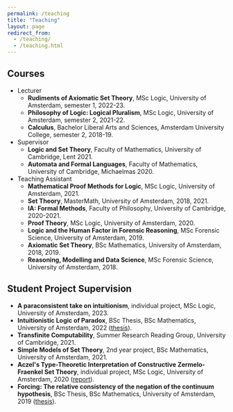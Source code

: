 ```yaml
---
permalink: /teaching
title: "Teaching"
layout: page
redirect_from: 
  - /teaching/
  - /teaching.html
---
```


## Courses
- Lecturer
  - **Rudiments of Axiomatic Set Theory**, MSc Logic, University of Amsterdam, semester 1, 2022-23.
  - **Philosophy of Logic: Logical Pluralism**, MSc Logic, University of Amsterdam, semester 2, 2021-22.
  - **Calculus**, Bachelor Liberal Arts and Sciences, Amsterdam University College, semester 2, 2018-19.
- Supervisor
  - **Logic and Set Theory**, Faculty of Mathematics, University of Cambridge, Lent 2021.
  - **Automata and Formal Languages**, Faculty of Mathematics, University of Cambridge, Michaelmas 2020.
- Teaching Assistant 
  - **Mathematical Proof Methods for Logic**, MSc Logic, University of Amsterdam, 2021.
  - **Set Theory**, MasterMath, University of Amsterdam, 2018, 2021.
  - **IA: Formal Methods**, Faculty of Philosophy, University of Cambridge, 2020-2021.
  - **Proof Theory**, MSc Logic, University of Amsterdam, 2020.
  - **Logic and the Human Factor in Forensic Reasoning**, MSc Forensic Science, University of Amsterdam, 2019.
  - **Axiomatic Set Theory**, BSc Mathematics, University of Amsterdam, 2018, 2019.
  - **Reasoning, Modelling and Data Science**, MSc Forensic Science, University of Amsterdam, 2018.

## Student Project Supervision
- **A paraconsistent take on intuitionism**, individual project, MSc Logic, University of Amsterdam, 2023.
- **Intuitionistic Logic of Paradox**, BSc Thesis, BSc Mathematics, University of Amsterdam, 2022 ([thesis](https://scripties.uba.uva.nl/search?id=729148)). 
- **Transfinite Computability**, Summer Research Reading Group, University of Cambridge, 2021.
- **Simple Models of Set Theory**, 2nd year project, BSc Mathematics, University of Amsterdam, 2021.
- **Aczel's Type-Theoretic Interpretation of Constructive Zermelo-Fraenkel Set Theory**, individual project, MSc Logic, University of Amsterdam, 2020 ([report](https://eprints.illc.uva.nl/id/eprint/1769/)).
- **Forcing: The relative consistency of the negation of the continuum hypothesis**, BSc Thesis, BSc Mathematics, University of Amsterdam, 2019 ([thesis](https://scripties.uba.uva.nl/search?id=715231)).
